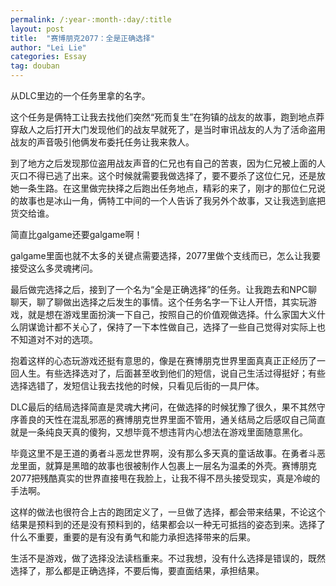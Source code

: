 ```yaml
---
permalink: /:year-:month-:day/:title
layout: post
title:  "赛博朋克2077：全是正确选择"
author: "Lei Lie"
categories: Essay
tag: douban
---
```


从DLC里边的一个任务里拿的名字。

这个任务是俩特工让我去找他们突然“死而复生”在狗镇的战友的故事，跑到地点莽穿敌人之后打开大门发现他们的战友早就死了，是当时审讯战友的人为了活命盗用战友的声音吸引他俩发布委托任务让我来救人。

到了地方之后发现那位盗用战友声音的仁兄也有自己的苦衷，因为仁兄被上面的人灭口不得已逃了出来。这个时候就需要我做选择了，要不要杀了这位仁兄，还是放她一条生路。在这里做完抉择之后跑出任务地点，精彩的来了，刚才的那位仁兄说的故事也是冰山一角，俩特工中间的一个人告诉了我另外个故事，又让我选到底把货交给谁。

简直比galgame还要galgame啊！

galgame里面也就不太多的关键点需要选择，2077里做个支线而已，怎么让我要接受这么多灵魂拷问。

最后做完选择之后，接到了一个名为“全是正确选择”的任务。让我跑去和NPC聊聊天，聊了聊做出选择之后发生的事情。这个任务名字一下让人开悟，其实玩游戏，就是想在游戏里面扮演一下自己，按照自己的价值观做选择。什么家国大义什么阴谋诡计都不关心了，保持了一下本性做自己，选择了一些自己觉得对实际上也不知道对不对的选项。

抱着这样的心态玩游戏还挺有意思的，像是在赛博朋克世界里面真真正正经历了一回人生。有些选择选对了，后面甚至收到他们的短信，说自己生活过得挺好；有些选择选错了，发短信让我去找他的时候，只看见后街的一具尸体。

DLC最后的结局选择简直是灵魂大拷问，在做选择的时候犹豫了很久，果不其然守序善良的天性在混乱邪恶的赛博朋克世界里面不管用，通关结局之后感叹自己简直就是一条纯良天真的傻狗，又想毕竟不想违背内心想法在游戏里面随意黑化。

毕竟这里不是王道的勇者斗恶龙世界啊，没有那么多天真的童话故事。在勇者斗恶龙里面，就算是黑暗的故事也很被制作人包裹上一层名为温柔的外壳。赛博朋克2077把残酷真实的世界直接甩在我脸上，让我不得不昂头接受现实，真是冷峻的手法啊。

这样的做法也很符合上古的跑团定义了，一旦做了选择，都会带来结果，不论这个结果是预料到的还是没有预料到的，结果都会以一种无可抵挡的姿态到来。选择了什么不重要，重要的是有没有勇气和能力承担选择带来的后果。

生活不是游戏，做了选择没法读档重来。不过我想，没有什么选择是错误的，既然选择了，那么都是正确选择，不要后悔，要直面结果，承担结果。

